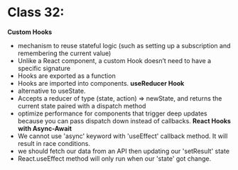 # Class 32:

**Custom Hooks**
* mechanism to reuse stateful logic (such as setting up a subscription and remembering the current value)
* Unlike a React component, a custom Hook doesn’t need to have a specific signature
* Hooks are exported as a function
* Hooks are imported into components.
**useReducer Hook**
* alternative to useState.
* Accepts a reducer of type (state, action) => newState, and returns the current state paired with a dispatch method
* optimize performance for components that trigger deep updates because you can pass dispatch down instead of callbacks.
**React Hooks with Async-Await**
* We cannot use 'async' keyword with 'useEffect' callback method. It will result in race conditions.
* we should fetch our data from an API then updating our 'setResult' state
* React.useEffect method will only run when our 'state' got change.
